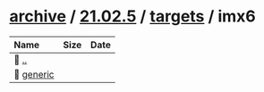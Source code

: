 ---
---

# [archive](/archive/) / [21.02.5](/archive/21.02.5/) / [targets](/archive/21.02.5/targets/) / imx6


| Name | Size | Date |
|:---|---:|---|
| 📁 [..](../) | | |
| 📁 [generic](generic) | | |

